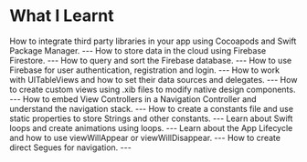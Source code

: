# What I Learnt
How to integrate third party libraries in your app using Cocoapods and Swift Package Manager. ---
How to store data in the cloud using Firebase Firestore. ---
How to query and sort the Firebase database. ---
How to use Firebase for user authentication, registration and login. ---
How to work with UITableViews and how to set their data sources and delegates. ---
How to create custom views using .xib files to modify native design components. ---
How to embed View Controllers in a Navigation Controller and understand the navigation stack. ---
How to create a constants file and use static properties to store Strings and other constants. ---
Learn about Swift loops and create animations using loops. ---
Learn about the App Lifecycle and how to use viewWillAppear or viewWillDisappear. ---
How to create direct Segues for navigation. ---
